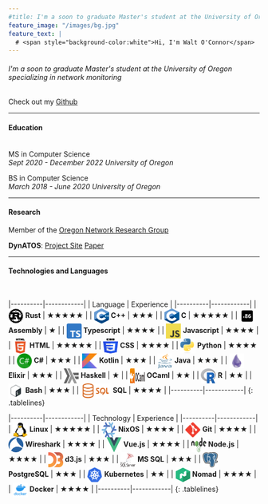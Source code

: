 ```yaml
---
#title: I'm a soon to graduate Master's student at the University of Oregon specializing in network monitoring
feature_image: "/images/bg.jpg"
feature_text: |
  # <span style="background-color:white">Hi, I'm Walt O'Connor</span>
---
```

###### I'm a soon to graduate Master's student at the University of Oregon specializing in network monitoring


Check out my [Github](https://github.com/waltoconnor)

---
#### Education  
\
MS in Computer Science  
*Sept 2020 - December 2022 University of Oregon*

BS in Computer Science  
*March 2018 - June 2020 University of Oregon*  

---
#### Research

Member of the [Oregon Network Research Group](onrg.gitlab.io)

**DynATOS**: [Project Site](https://onrg.gitlab.io/projects/dynatos/) [Paper](https://onrg.gitlab.io/pub/NSDI2022_Cedar_Preprint.pdf)

---
#### Technologies and Languages  

<style>
.tablelines table, .tablelines td, .tablelines th {
        border-bottom: 1px solid rgba(0,0,0,0.5);
        }
tbody tr:nth-child(odd) {
  background-color: #eef5ee;
}
</style>
<br>

|----------|------------|
| Language | Experience |
|----------|------------|
| <img style="width: 30px; height: 30px; vertical-align: middle;" src="/images/icons/rust.svg"> **Rust** | ★★★★★ |
| <img style="width: 30px; height: 30px; vertical-align: middle;" src="/images/icons/cpp.svg"> **C++** | ★★★ |
| <img style="width: 30px; height: 30px; vertical-align: middle;" src="/images/icons/c.svg"> **C** | ★★★★★ |
| <img style="width: 30px; height: 30px; vertical-align: middle;" src="/images/icons/assembly.svg"> **Assembly** | ★ |
| <img style="width: 30px; height: 30px; vertical-align: middle;" src="/images/icons/ts.svg"> **Typescript** | ★★★★ |
| <img style="width: 30px; height: 30px; vertical-align: middle;" src="/images/icons/js.png"> **Javascript** | ★★★★ |
| <img style="width: 30px; height: 30px; vertical-align: middle;" src="/images/icons/html.svg"> **HTML** | ★★★★★ |
| <img style="width: 30px; height: 30px; vertical-align: middle;" src="/images/icons/css.svg"> **CSS** | ★★★★ |
| <img style="width: 30px; height: 30px; vertical-align: middle;" src="/images/icons/python.svg"> **Python** | ★★★★ |
| <img style="width: 30px; height: 30px; vertical-align: middle;" src="/images/icons/csharp.svg"> **C#** | ★★★ |
| <img style="width: 30px; height: 30px; vertical-align: middle;" src="/images/icons/kotlin.png"> **Kotlin** | ★★★ |
| <img style="width: 30px; height: 30px; vertical-align: middle;" src="/images/icons/java.svg"> **Java** | ★★★ |
| <img style="width: 30px; height: 30px; vertical-align: middle;" src="/images/icons/elixir.svg"> **Elixir** | ★★★ |
| <img style="width: 30px; height: 30px; vertical-align: middle;" src="/images/icons/haskell.svg"> **Haskell** | ★ |
| <img style="width: 30px; height: 30px; vertical-align: middle;" src="/images/icons/ocaml.svg"> **OCaml** | ★★ |
| <img style="width: 30px; height: 30px; vertical-align: middle;" src="/images/icons/r.svg"> **R** | ★★ |
| <img style="width: 30px; height: 30px; vertical-align: middle;" src="/images/icons/bash.svg"> **Bash** | ★★★ |
| <img style="width: 60px; height: 30px; vertical-align: middle;" src="/images/icons/sql.png"> **SQL** | ★★★★ |
|----------|------------|
{: .tablelines}
<br>
  

|----------|------------|
| Technology | Experience |
|----------|------------|
| <img style="width: 30px; height: 30px; vertical-align: middle;" src="/images/icons/linux.png"> **Linux** | ★★★★★ |
| <img style="width: 30px; height: 30px; vertical-align: middle;" src="/images/icons/nixos.svg"> **NixOS** | ★★★★ |
| <img style="width: 30px; height: 30px; vertical-align: middle;" src="/images/icons/git.svg"> **Git** | ★★★★ |
| <img style="width: 30px; height: 30px; vertical-align: middle;" src="/images/icons/wireshark.png"> **Wireshark** | ★★★★ |
| <img style="width: 30px; height: 30px; vertical-align: middle;" src="/images/icons/vue.svg"> **Vue.js** | ★★★★ |
| <img style="width: 30px; height: 30px; vertical-align: middle;" src="/images/icons/node.svg"> **Node.js** | ★★★★ |
| <img style="width: 30px; height: 30px; vertical-align: middle;" src="/images/icons/d3.svg"> **d3.js** | ★★★ |
| <img style="width: 30px; height: 30px; vertical-align: middle;" src="/images/icons/mssql.svg"> **MS SQL** | ★★★ |
| <img style="width: 30px; height: 30px; vertical-align: middle;" src="/images/icons/postgres.svg"> **PostgreSQL** | ★★★ |
| <img style="width: 30px; height: 30px; vertical-align: middle;" src="/images/icons/k8s.svg"> **Kubernetes** | ★★ |
| <img style="width: 30px; height: 30px; vertical-align: middle;" src="/images/icons/nomad.png"> **Nomad** | ★★★★ |
| <img style="width: 30px; height: 30px; vertical-align: middle;" src="/images/icons/docker.webp"> **Docker** | ★★★★ |
|----------|------------|
{: .tablelines}